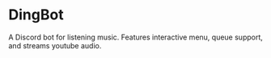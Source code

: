 # DingBot

A Discord bot for listening music. Features interactive menu, queue support, and streams youtube audio.

